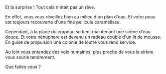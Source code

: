 Et la surprise ! Tout cela n'était pas un rêve.

En effet, vous vous réveillez bien au milieu d'un plan d'eau.
Et votre peau est toujours recouverte d'une fine pellicule caramélisée.

Cependant, à la place du crapeau se tient maintenant une sirène d'eau douce.
Et votre nénuphare est devenu un radeau doublé d'un lit de mousse.
En guise de propulsion une colonie de loutre vous rend service.

Au loin vous entendez des voix humaines; plus proche de vous la sirène vous sourie tendrement.

Que faites vous ?

